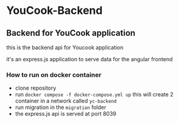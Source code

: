 # YouCook-Backend

## Backend for YouCook application

this is the backend api for Youcook application

it's an express.js application to serve data for the angular frontend

### How to run on docker container
- clone repository 
- run `docker compose -f docker-compose.yml up` this will create 2 container in a network called `yc-backend` 
- run migration in the `migration` folder
- the express.js api is served at port 8039
